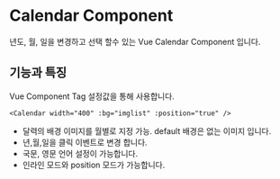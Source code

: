 # Calendar Component

년도, 월, 일을 변경하고 선택 할수 있는 Vue Calendar Component 입니다.

## 기능과 특징

Vue Component Tag 설정값을 통해 사용합니다.
```vue
<Calendar width="400" :bg="imglist" :position="true" />
```
- 달력의 배경 이미지를 월별로 지정 가능.
default 배경은 없는 이미지 입니다.
- 년,월,일을 클릭 이벤트로 변경 합니다.
- 국문, 영문 언어 설정이 가능합니다. 
- 인라인 모드와 position 모드가 가능합니다.
